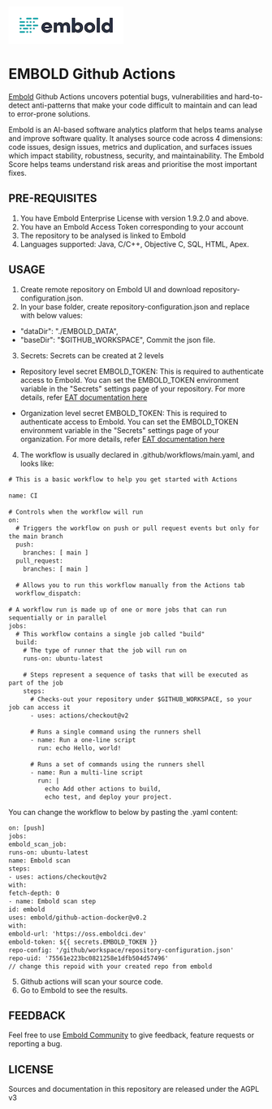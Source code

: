 <img src="./images/embold-logo.png">

# EMBOLD Github Actions
[Embold](https://embold.io) Github Actions uncovers potential bugs, vulnerabilities and hard-to-detect anti-patterns that make your code difficult to maintain and can lead to error-prone solutions.
 
Embold is an AI-based software analytics platform that helps teams analyse and improve software quality. It analyses source code across 4 dimensions: code issues, design issues, metrics and duplication, and surfaces issues which impact stability, robustness, security, and maintainability. The Embold Score helps teams understand risk areas and prioritise the most important fixes.
 
## PRE-REQUISITES
1. You have Embold Enterprise License with version 1.9.2.0 and above.
2. You have an Embold Access Token corresponding to your account
3. The repository to be analysed is linked to Embold
4. Languages supported: Java, C/C++, Objective C, SQL, HTML, Apex.



## USAGE

1.	Create remote repository on Embold UI and download repository-configuration.json. 
2.	In your base folder, create repository-configuration.json and replace with below values:
   - "dataDir": "./EMBOLD_DATA",
   - "baseDir": "$GITHUB_WORKSPACE",
Commit the json file.
3.	Secrets: Secrets can be created at 2 levels
 - Repository level secret 
   EMBOLD_TOKEN: This is required to authenticate access to Embold. 
   You can set the EMBOLD_TOKEN environment variable in the "Secrets" settings page of your repository. For more details, refer [EAT documentation here](https://docs.embold.io/embold-access-token-eat/#embold-access-token-eat)
 
  - Organization level secret
   EMBOLD_TOKEN: This is required to authenticate access to Embold. 
   You can set the EMBOLD_TOKEN environment variable in the "Secrets" settings page of your organization. For more details, refer [EAT documentation here](https://docs.embold.io/embold-access-token-eat/#embold-access-token-eat)
 
4.	The workflow is usually declared in .github/workflows/main.yaml, and looks like:

```
# This is a basic workflow to help you get started with Actions

name: CI

# Controls when the workflow will run
on:
  # Triggers the workflow on push or pull request events but only for the main branch
  push:
    branches: [ main ]
  pull_request:
    branches: [ main ]

  # Allows you to run this workflow manually from the Actions tab
  workflow_dispatch:

# A workflow run is made up of one or more jobs that can run sequentially or in parallel
jobs:
  # This workflow contains a single job called "build"
  build:
    # The type of runner that the job will run on
    runs-on: ubuntu-latest

    # Steps represent a sequence of tasks that will be executed as part of the job
    steps:
      # Checks-out your repository under $GITHUB_WORKSPACE, so your job can access it
      - uses: actions/checkout@v2

      # Runs a single command using the runners shell
      - name: Run a one-line script
        run: echo Hello, world!

      # Runs a set of commands using the runners shell
      - name: Run a multi-line script
        run: |
          echo Add other actions to build,
          echo test, and deploy your project.
```



You can change the workflow to below by pasting the .yaml content:
```
on: [push]
jobs:
embold_scan_job:
runs-on: ubuntu-latest
name: Embold scan
steps:
- uses: actions/checkout@v2
with:
fetch-depth: 0
- name: Embold scan step
id: embold
uses: embold/github-action-docker@v0.2
with:
embold-url: 'https://oss.emboldci.dev'
embold-token: ${{ secrets.EMBOLD_TOKEN }}
repo-config: '/github/workspace/repository-configuration.json'
repo-uid: '75561e223bc0821258e1dfb504d57496' 
// change this repoid with your created repo from embold 
```

5.	Github actions will scan your source code.
6.	Go to Embold to see the results. 

## FEEDBACK
Feel free to use [Embold Community](https://community.embold.io) to give feedback, feature requests or reporting a bug. 
## LICENSE
Sources and documentation in this repository are released under the AGPL v3

